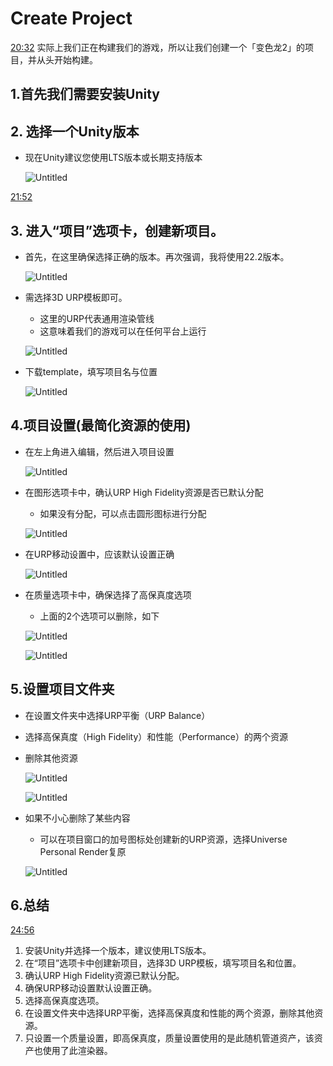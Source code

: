# Create Project

[20:32](https://www.youtube.com/watch?v=AmGSEH7QcDg&list=PLzDRvYVwl53vxdAPq8OznBAdjf0eeiipT&t=1233s&type=snipo)
实际上我们正在构建我们的游戏，所以让我们创建一个「变色龙2」的项目，并从头开始构建。

## 1.首先我们需要安装Unity

## 2. 选择一个Unity版本

- 现在Unity建议您使用LTS版本或长期支持版本
  
    ![Untitled](assets/202311030143214.png)
    

[21:52](https://www.youtube.com/watch?v=AmGSEH7QcDg&list=PLzDRvYVwl53vxdAPq8OznBAdjf0eeiipT&t=1313s&type=snipo)

## 3. 进入“项目”选项卡，创建新项目。

- 首先，在这里确保选择正确的版本。再次强调，我将使用22.2版本。
  
    ![Untitled](assets/202311030143215.png)
    
- 需选择3D URP模板即可。
    - 这里的URP代表通用渲染管线
    - 这意味着我们的游戏可以在任何平台上运行
    
    ![Untitled](assets/202311030143216.png)
    
- 下载template，填写项目名与位置
  
    ![Untitled](assets/202311030143217.png)
    

## 4.项目设置(最简化资源的使用)

- 在左上角进入编辑，然后进入项目设置
  
    ![Untitled](assets/202311030143218.png)
    
- 在图形选项卡中，确认URP High Fidelity资源是否已默认分配
    - 如果没有分配，可以点击圆形图标进行分配
    
    ![Untitled](assets/202311030143219.png)
    
- 在URP移动设置中，应该默认设置正确
  
    ![Untitled](assets/202311030143220.png)
    
- 在质量选项卡中，确保选择了高保真度选项
    - 上面的2个选项可以删除，如下
    
    ![Untitled](assets/202311030143221.png)
    
    ![Untitled](assets/202311030143222.png)
    

## 5.设置项目文件夹

- 在设置文件夹中选择URP平衡（URP Balance）
- 选择高保真度（High Fidelity）和性能（Performance）的两个资源
- 删除其他资源
  
    ![Untitled](assets/202311030143223.png)
    
    ![Untitled](assets/202311030143224.png)
    
- 如果不小心删除了某些内容
    - 可以在项目窗口的加号图标处创建新的URP资源，选择Universe Personal Render复原
    
    ![Untitled](assets/202311030143225.png)
    

## 6.总结

[24:56](https://www.youtube.com/watch?v=AmGSEH7QcDg&list=PLzDRvYVwl53vxdAPq8OznBAdjf0eeiipT&t=1496s&type=snipo)

1. 安装Unity并选择一个版本，建议使用LTS版本。
2. 在“项目”选项卡中创建新项目，选择3D URP模板，填写项目名和位置。
3. 确认URP High Fidelity资源已默认分配。
4. 确保URP移动设置默认设置正确。
5. 选择高保真度选项。
6. 在设置文件夹中选择URP平衡，选择高保真度和性能的两个资源，删除其他资源。
7. 只设置一个质量设置，即高保真度，质量设置使用的是此随机管道资产，该资产也使用了此渲染器。